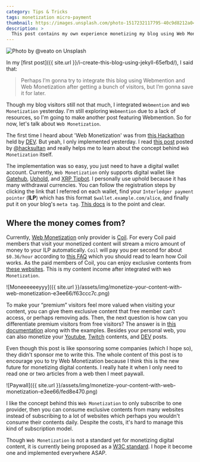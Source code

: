```yaml
---
category: Tips & Tricks
tags: monetization micro-payment
thumbnail: https://images.unsplash.com/photo-1517232117795-40c9d8212a04?w=1920
description: >
  This post contains my own experience monetizing my blog using Web Monetization.
---
```


![Photo by @veato on Unsplash](https://images.unsplash.com/photo-1517232117795-40c9d8212a04?w=1920)

In my [first post]({{ site.url }}/i-create-this-blog-using-jekyll-65efbd/), I said that:

> Perhaps I’m gonna try to integrate this blog using Webmention and Web Monetization after getting a bunch of visitors, but I’m gonna save it for later.

Though my blog visitors still not that much, I integrated `Webmention` and `Web Monetization` yesterday. I'm still exploring `Webmention` due to a lack of resources, so I'm going to make another post featuring Webmention. So for now, let's talk about `Web Monetization`.

The first time I heard about 'Web Monetization' was from [this Hackathon](https://dev.to/devteam/announcing-the-grant-for-the-web-hackathon-on-dev-3kd1) held by [DEV](https://dev.to/). But yeah, I only implemented yesterday. I read [this post](https://dev.to/hacksultan/web-monetization-like-i-m-5-1418) posted by [@hacksultan](https://dev.to/hacksultan) and really helps me to learn about the concept behind `Web Monetization` itself.

The implementation was so easy, you just need to have a digital wallet account. Currently, `Web Monetization` only supports digital wallet like [Gatehub](https://webmonetization.org/docs/gatehub),  [Uphold](https://webmonetization.org/docs/uphold), and [XRP Tipbot](https://webmonetization.org/docs/xrptipbot). I personally use uphold because it has many withdrawal currencies. You can follow the registration steps by clicking the link that I referred on each wallet, find your `Interledger payment pointer` (**ILP**) which has this format `$wallet.example.com/alice`, and finally put it on your blog's `meta tag`. [This docs](https://webmonetization.org/docs/getting-started) is to the point and clear.

## Where the money comes from?

Currently, [Web Monetization](https://webmonetization.org) only provider is [Coil](https://coil.com). For every Coil paid members that visit your monetized content will stream a micro amount of money to your ILP automatically. `Coil` will pay you per second for about `$0.36/hour` according to [this FAQ](https://help.coil.com/accounts/creator-accounts#faqs) which you should read to learn how Coil works. As the paid members of Coil, you can enjoy exclusive contents from [these websites](https://coil.com/explore). This is my content income after integrated with `Web Monetization`.

![Moneeeeeeyyy]({{ site.url }}/assets/img/monetize-your-content-with-web-monetization-e3ee66/f63ccc7c.png)

To make your “premium” visitors feel more valued when visiting your content, you can give them exclusive content that free member can’t access, or perhaps removing ads. Then, the next question is how can you differentiate premium visitors from free visitors? The answer is in [this documentation](https://webmonetization.org/docs/api) along with the examples. Besides your personal web, you can also monetize your [Youtube](https://help.coil.com/for-creators/youtube-channels), [Twitch](https://help.coil.com/for-creators/twitch-stream) contents, and [DEV](https://dev.to/devteam/you-can-now-web-monetize-your-dev-posts-but-don-t-get-your-hopes-up-too-quickly-goc) posts.

Even though this post is like sponsoring some companies (which I hope so), they didn't sponsor me to write this. The whole content of this post is to encourage you to try Web Monetization because I think this is the new future for monetizing digital contents. I really hate it when I only need to read one or two articles from a web then I meet paywall.

![Paywall]({{ site.url }}/assets/img/monetize-your-content-with-web-monetization-e3ee66/fed8e470.png)

I like the concept behind this `Web Monetization` to only subscribe to one provider, then you can consume exclusive contents from many websites instead of subscribing to a lot of websites which perhaps you wouldn't consume their contents daily. Despite the costs, it's hard to manage this kind of subscription model.

Though `Web Monetization` is not a standard yet for monetizing digital content, it is currently being proposed as a [W3C standard](https://discourse.wicg.io/t/proposal-web-monetization-a-new-revenue-model-for-the-web/3785). I hope it become one and implemented everywhere ASAP.